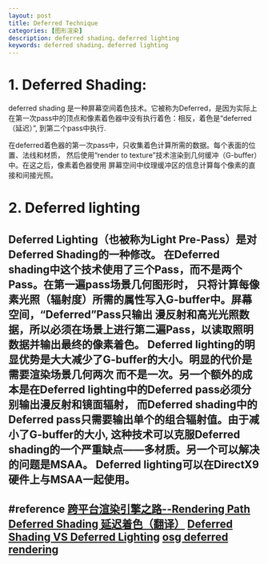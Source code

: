 ```yaml
---
layout: post
title: Deferred Technique
categories: [图形渲染]
description: deferred shading，deferred lighting 
keywords: deferred shading，deferred lighting 
---
```

# 1. Deferred Shading:
deferred shading 是一种屏幕空间着色技术。它被称为Deferred，是因为实际上
在第一次pass中的顶点和像素着色器中没有执行着色：相反，着色是“deferred（延迟）”,
到第二个pass中执行.

在deferred着色器的第一次pass中，只收集着色计算所需的数据。每个表面的位置、法线和材质，
然后使用“render to texture”技术渲染到几何缓冲（G-buffer）中。在这之后，像素着色器使用
屏幕空间中纹理缓冲区的信息计算每个像素的直接和间接光照。

# 2. Deferred lighting
Deferred Lighting（也被称为Light Pre-Pass）是对Deferred Shading的一种修改。
在Deferred shading中这个技术使用了三个Pass，而不是两个Pass。在第一遍pass场景几何图形时，
只将计算每像素光照（辐射度）所需的属性写入G-buffer中。屏幕空间，“Deferred”Pass只输出
漫反射和高光光照数据，所以必须在场景上进行第二遍Pass，以读取照明数据并输出最终的像素着色。
Deferred lighting的明显优势是大大减少了G-buffer的大小。明显的代价是需要渲染场景几何两次
而不是一次。另一个额外的成本是在Deferred lighting中的Deferred pass必须分别输出漫反射和镜面辐射，
而Deferred shading中的Deferred pass只需要输出单个的组合辐射值。由于减小了G-buffer的大小,
这种技术可以克服Deferred shading的一个严重缺点——多材质。另一个可以解决的问题是MSAA。
Deferred lighting可以在DirectX9硬件上与MSAA一起使用。
---------------------------------------------------------------------------------------
#reference
[跨平台渲染引擎之路--Rendering Path](https://zhuanlan.zhihu.com/p/58817407)
[Deferred Shading 延迟着色（翻译）](https://www.cnblogs.com/gozili/p/9558580.html)
[Deferred Shading VS Deferred Lighting](https://blog.csdn.net/bugrunner/article/details/7436600)
[osg deferred rendering](https://pdfs.semanticscholar.org/c9df/de95975ab241c42d96450dba2902029c3a64.pdf)
---------------------------------------------------------------------------------------
